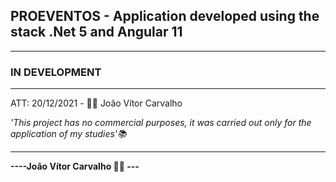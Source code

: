 ## PROEVENTOS - Application developed using the stack .Net 5 and Angular 11 ##
<hr>
<h3>IN DEVELOPMENT</h3>
<hr>
<p>ATT: 20/12/2021 - 👨‍💻 João Vítor Carvalho</p>
<em>'This project has no commercial purposes, it was carried out only for the application of my studies'📚</em>
<hr>
<strong>----João Vítor Carvalho 👨‍💻 ---</strong>
